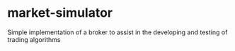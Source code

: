 # market-simulator
Simple implementation of a broker to assist in the developing and testing of trading algorithms
